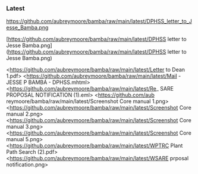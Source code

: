 ### Latest

<https://github.com/aubreymoore/bamba/raw/main/latest/DPHSS_letter_to_Jesse_Bamba.png>



[https://github.com/aubreymoore/bamba/raw/main/latest/DPHSS letter to Jesse Bamba.png]
(https://github.com/aubreymoore/bamba/raw/main/latest/DPHSS letter to Jesse Bamba.png)

<https://github.com/aubreymoore/bamba/raw/main/latest/Letter to Dean 1.pdf>
<https://github.com/aubreymoore/bamba/raw/main/latest/Mail - JESSE P BAMBA - DPHSS.mhtml>
<https://github.com/aubreymoore/bamba/raw/main/latest/Re_ SARE PROPOSAL NOTIFICATION (1).eml>
<https://github.com/aub reymoore/bamba/raw/main/latest/Screenshot Core manual 1.png>
<https://github.com/aubreymoore/bamba/raw/main/latest/Screenshot Core manual 2.png>
<https://github.com/aubreymoore/bamba/raw/main/latest/Screenshot Core manual 3.png>
<https://github.com/aubreymoore/bamba/raw/main/latest/Screenshot Core manual 5.png>
<https://github.com/aubreymoore/bamba/raw/main/latest/WPTRC Plant Path Search (2).pdf>
<https://github.com/aubreymoore/bamba/raw/main/latest/WSARE prposal notification.png>
